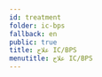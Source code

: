 ```yaml
---
id: treatment
folder: ic-bps
fallback: en
public: true
title: علاج IC/BPS
menutitle: علاج IC/BPS
---
```

